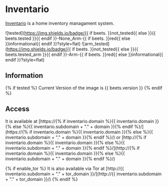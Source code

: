 # Inventario

[Inventario](https://gitlab.com/NickBusey/inventario) is a home inventory managament system.

![tested](https://img.shields.io/badge/{{ if beets. }}not_tested{{ else }}{{ beets.tested }}{{ endif }}-None_Arm-{{ if beets. }}red{{ else }}informational{{ endif }}?style=flat)
![arm_tested](https://img.shields.io/badge/{{ if beets. }}not_tested{{ else }}{{ beets.tested_arm }}{{ endif }}-Arm-{{ if beets. }}red{{ else }}informational{{ endif }}?style=flat)

## Information

{% if tested %}
Current Version of the image is {{ beets.version }}
{% endif %}

## Access

It is available at [https://{% if inventario.domain %}{{ inventario.domain }}{% else %}{{ inventario.subdomain + "." + domain }}{% endif %}/](https://{% if inventario.domain %}{{ inventario.domain }}{% else %}{{ inventario.subdomain + "." + domain }}{% endif %}/) or [http://{% if inventario.domain %}{{ inventario.domain }}{% else %}{{ inventario.subdomain + "." + domain }}{% endif %}/](http://{% if inventario.domain %}{{ inventario.domain }}{% else %}{{ inventario.subdomain + "." + domain }}{% endif %}/)

{% if enable_tor %}
It is also available via Tor at [http://{{ inventario.subdomain + "." + tor_domain }}/](http://{{ inventario.subdomain + "." + tor_domain }}/)
{% endif %}
